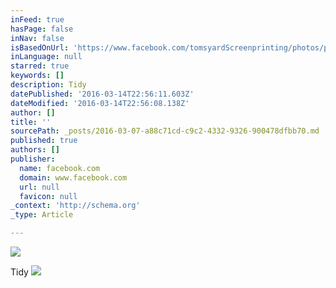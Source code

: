 ```yaml
---
inFeed: true
hasPage: false
inNav: false
isBasedOnUrl: 'https://www.facebook.com/tomsyardScreenprinting/photos/pcb.714621088675471/714620552008858/?type=3&theater'
inLanguage: null
starred: true
keywords: []
description: Tidy
datePublished: '2016-03-14T22:56:11.603Z'
dateModified: '2016-03-14T22:56:08.138Z'
author: []
title: ''
sourcePath: _posts/2016-03-07-a88c71cd-c9c2-4332-9326-900478dfbb70.md
published: true
authors: []
publisher:
  name: facebook.com
  domain: www.facebook.com
  url: null
  favicon: null
_context: 'http://schema.org'
_type: Article

---
```

![](https://the-grid-user-content.s3-us-west-2.amazonaws.com/fbb27e29-2115-48f0-8b73-4a53139c8749.jpg)

Tidy
![](https://scontent-lhr3-1.xx.fbcdn.net/hphotos-xtf1/v/t1.0-9/12417659_714620552008858_2776350499203933698_n.jpg?oh=bbe416eb8caa8b3d04af7c2627bf5291&oe=574D6232)